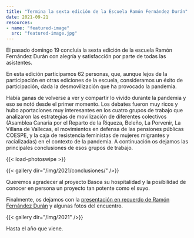 ```yaml
---
title: "Termina la sexta edición de la Escuela Ramón Fernández Durán"
date: 2021-09-21
resources:
- name: "featured-image"
  src: "featured-image.jpg"
---
```


El pasado domingo 19 concluía la sexta edición de la escuela Ramón Fernández Durán con alegría y satisfacción por parte de todas las asistentes.

En esta edición participamos 62 personas, que, aunque lejos de la participación en otras ediciones de la escuela, consideramos un éxito de participación, dada la desmovilización que ha provocado la pandemia.

Había ganas de volverse a ver y compartir lo vivido durante la pandemia y eso se notó desde el primer momento. Los debates fueron muy ricos y hubo aportaciones muy interesantes en los cuatro grupos de trabajo que analizaron las estrategias de movilización de diferentes colectivos (Asamblea Canaria por el Reparto de la Riqueza, Beleño, La Porvenir, La Villana de Vallecas, el movimientos en defensa de las pensiones públicas COESPE, y la caja de resistencia feministas de mujeres migrantes y racializadas) en el contexto de la pandemia. A continuación os dejamos las principales conclusiones de esos grupos de trabajo.

{{< load-photoswipe >}}

{{< gallery dir="/img/2021/conclusiones/" />}}

Queremos agradecer al proyecto Basoa su hospitalidad y la posibilidad de conocer en persona un proyecto tan potente como el suyo. 

Finalmente, os dejamos con la [presentación en recuerdo de Ramón Fernández Durán](https://escuelaramonfdez.org/homenaje-ramon/) y algunas fotos del encuentro.

{{< gallery dir="/img/2021" />}}

Hasta el año que viene.


